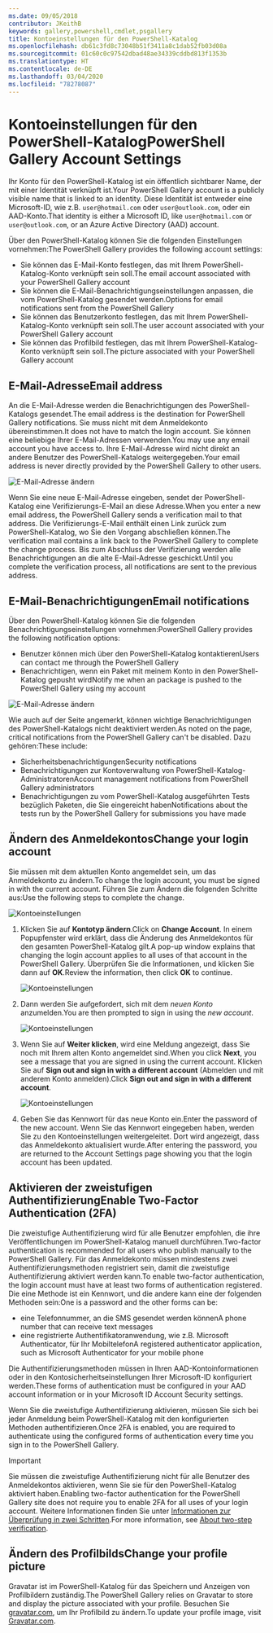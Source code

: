 ```yaml
---
ms.date: 09/05/2018
contributor: JKeithB
keywords: gallery,powershell,cmdlet,psgallery
title: Kontoeinstellungen für den PowerShell-Katalog
ms.openlocfilehash: db61c3fd8c73048b51f3411a8c1dab52fb03d08a
ms.sourcegitcommit: 01c60c0c97542dbad48ae34339cddbd813f1353b
ms.translationtype: HT
ms.contentlocale: de-DE
ms.lasthandoff: 03/04/2020
ms.locfileid: "78278087"
---
```

# <a name="powershell-gallery-account-settings"></a><span data-ttu-id="66978-103">Kontoeinstellungen für den PowerShell-Katalog</span><span class="sxs-lookup"><span data-stu-id="66978-103">PowerShell Gallery Account Settings</span></span>

<span data-ttu-id="66978-104">Ihr Konto für den PowerShell-Katalog ist ein öffentlich sichtbarer Name, der mit einer Identität verknüpft ist.</span><span class="sxs-lookup"><span data-stu-id="66978-104">Your PowerShell Gallery account is a publicly visible name that is linked to an identity.</span></span> <span data-ttu-id="66978-105">Diese Identität ist entweder eine Microsoft-ID, wie z.B. `user@hotmail.com` oder `user@outlook.com`, oder ein AAD-Konto.</span><span class="sxs-lookup"><span data-stu-id="66978-105">That identity is either a Microsoft ID, like `user@hotmail.com` or `user@outlook.com`, or an Azure Active Directory (AAD) account.</span></span>

<span data-ttu-id="66978-106">Über den PowerShell-Katalog können Sie die folgenden Einstellungen vornehmen:</span><span class="sxs-lookup"><span data-stu-id="66978-106">The PowerShell Gallery provides the following account settings:</span></span>

- <span data-ttu-id="66978-107">Sie können das E-Mail-Konto festlegen, das mit Ihrem PowerShell-Katalog-Konto verknüpft sein soll.</span><span class="sxs-lookup"><span data-stu-id="66978-107">The email account associated with your PowerShell Gallery account</span></span>
- <span data-ttu-id="66978-108">Sie können die E-Mail-Benachrichtigungseinstellungen anpassen, die vom PowerShell-Katalog gesendet werden.</span><span class="sxs-lookup"><span data-stu-id="66978-108">Options for email notifications sent from the PowerShell Gallery</span></span>
- <span data-ttu-id="66978-109">Sie können das Benutzerkonto festlegen, das mit Ihrem PowerShell-Katalog-Konto verknüpft sein soll.</span><span class="sxs-lookup"><span data-stu-id="66978-109">The user account associated with your PowerShell Gallery account</span></span>
- <span data-ttu-id="66978-110">Sie können das Profilbild festlegen, das mit Ihrem PowerShell-Katalog-Konto verknüpft sein soll.</span><span class="sxs-lookup"><span data-stu-id="66978-110">The picture associated with your PowerShell Gallery account</span></span>

## <a name="email-address"></a><span data-ttu-id="66978-111">E-Mail-Adresse</span><span class="sxs-lookup"><span data-stu-id="66978-111">Email address</span></span>

<span data-ttu-id="66978-112">An die E-Mail-Adresse werden die Benachrichtigungen des PowerShell-Katalogs gesendet.</span><span class="sxs-lookup"><span data-stu-id="66978-112">The email address is the destination for PowerShell Gallery notifications.</span></span> <span data-ttu-id="66978-113">Sie muss nicht mit dem Anmeldekonto übereinstimmen.</span><span class="sxs-lookup"><span data-stu-id="66978-113">It does not have to match the login account.</span></span> <span data-ttu-id="66978-114">Sie können eine beliebige Ihrer E-Mail-Adressen verwenden.</span><span class="sxs-lookup"><span data-stu-id="66978-114">You may use any email account you have access to.</span></span> <span data-ttu-id="66978-115">Ihre E-Mail-Adresse wird nicht direkt an andere Benutzer des PowerShell-Katalogs weitergegeben.</span><span class="sxs-lookup"><span data-stu-id="66978-115">Your email address is never directly provided by the PowerShell Gallery to other users.</span></span>

![E-Mail-Adresse ändern](media/managing-account/PSGallery_AcccountEmailAddress.png)

<span data-ttu-id="66978-117">Wenn Sie eine neue E-Mail-Adresse eingeben, sendet der PowerShell-Katalog eine Verifizierungs-E-Mail an diese Adresse.</span><span class="sxs-lookup"><span data-stu-id="66978-117">When you enter a new email address, the PowerShell Gallery sends a verification mail to that address.</span></span> <span data-ttu-id="66978-118">Die Verifizierungs-E-Mail enthält einen Link zurück zum PowerShell-Katalog, wo Sie den Vorgang abschließen können.</span><span class="sxs-lookup"><span data-stu-id="66978-118">The verification mail contains a link back to the PowerShell Gallery to complete the change process.</span></span> <span data-ttu-id="66978-119">Bis zum Abschluss der Verifizierung werden alle Benachrichtigungen an die alte E-Mail-Adresse geschickt.</span><span class="sxs-lookup"><span data-stu-id="66978-119">Until you complete the verification process, all notifications are sent to the previous address.</span></span>

## <a name="email-notifications"></a><span data-ttu-id="66978-120">E-Mail-Benachrichtigungen</span><span class="sxs-lookup"><span data-stu-id="66978-120">Email notifications</span></span>

<span data-ttu-id="66978-121">Über den PowerShell-Katalog können Sie die folgenden Benachrichtigungseinstellungen vornehmen:</span><span class="sxs-lookup"><span data-stu-id="66978-121">PowerShell Gallery provides the following notification options:</span></span>

- <span data-ttu-id="66978-122">Benutzer können mich über den PowerShell-Katalog kontaktieren</span><span class="sxs-lookup"><span data-stu-id="66978-122">Users can contact me through the PowerShell Gallery</span></span>
- <span data-ttu-id="66978-123">Benachrichtigen, wenn ein Paket mit meinem Konto in den PowerShell-Katalog gepusht wird</span><span class="sxs-lookup"><span data-stu-id="66978-123">Notify me when an package is pushed to the PowerShell Gallery using my account</span></span>

![E-Mail-Adresse ändern](media/managing-account/PSGallery_AccountEmailOptions.png)

<span data-ttu-id="66978-125">Wie auch auf der Seite angemerkt, können wichtige Benachrichtigungen des PowerShell-Katalogs nicht deaktiviert werden.</span><span class="sxs-lookup"><span data-stu-id="66978-125">As noted on the page, critical notifications from the PowerShell Gallery can't be disabled.</span></span>
<span data-ttu-id="66978-126">Dazu gehören:</span><span class="sxs-lookup"><span data-stu-id="66978-126">These include:</span></span>

- <span data-ttu-id="66978-127">Sicherheitsbenachrichtigungen</span><span class="sxs-lookup"><span data-stu-id="66978-127">Security notifications</span></span>
- <span data-ttu-id="66978-128">Benachrichtigungen zur Kontoverwaltung von PowerShell-Katalog-Administratoren</span><span class="sxs-lookup"><span data-stu-id="66978-128">Account management notifications from PowerShell Gallery administrators</span></span>
- <span data-ttu-id="66978-129">Benachrichtigungen zu vom PowerShell-Katalog ausgeführten Tests bezüglich Paketen, die Sie eingereicht haben</span><span class="sxs-lookup"><span data-stu-id="66978-129">Notifications about the tests run by the PowerShell Gallery for submissions you have made</span></span>

## <a name="change-your-login-account"></a><span data-ttu-id="66978-130">Ändern des Anmeldekontos</span><span class="sxs-lookup"><span data-stu-id="66978-130">Change your login account</span></span>

<span data-ttu-id="66978-131">Sie müssen mit dem aktuellen Konto angemeldet sein, um das Anmeldekonto zu ändern.</span><span class="sxs-lookup"><span data-stu-id="66978-131">To change the login account, you must be signed in with the current account.</span></span> <span data-ttu-id="66978-132">Führen Sie zum Ändern die folgenden Schritte aus:</span><span class="sxs-lookup"><span data-stu-id="66978-132">Use the following steps to complete the change.</span></span>

![Kontoeinstellungen](media/managing-account/PSGallery_LoginAccountSettings.png)

1. <span data-ttu-id="66978-134">Klicken Sie auf **Kontotyp ändern**.</span><span class="sxs-lookup"><span data-stu-id="66978-134">Click on **Change Account**.</span></span> <span data-ttu-id="66978-135">In einem Popupfenster wird erklärt, dass die Änderung des Anmeldekontos für den gesamten PowerShell-Katalog gilt.</span><span class="sxs-lookup"><span data-stu-id="66978-135">A pop-up window explains that changing the login account applies to all uses of that account in the PowerShell Gallery.</span></span> <span data-ttu-id="66978-136">Überprüfen Sie die Informationen, und klicken Sie dann auf **OK**.</span><span class="sxs-lookup"><span data-stu-id="66978-136">Review the information, then click **OK** to continue.</span></span>

   ![Kontoeinstellungen](media/managing-account/PSGallery_LoginAccountChange-1.png)

2. <span data-ttu-id="66978-138">Dann werden Sie aufgefordert, sich mit dem _neuen Konto_ anzumelden.</span><span class="sxs-lookup"><span data-stu-id="66978-138">You are then prompted to sign in using the _new account_.</span></span>

   ![Kontoeinstellungen](media/managing-account/PSGallery_LoginAccountChange-2.png)

3. <span data-ttu-id="66978-140">Wenn Sie auf **Weiter klicken**, wird eine Meldung angezeigt, dass Sie noch mit Ihrem alten Konto angemeldet sind.</span><span class="sxs-lookup"><span data-stu-id="66978-140">When you click **Next**, you see a message that you are signed in using the current account.</span></span>
   <span data-ttu-id="66978-141">Klicken Sie auf **Sign out and sign in with a different account** (Abmelden und mit anderem Konto anmelden).</span><span class="sxs-lookup"><span data-stu-id="66978-141">Click **Sign out and sign in with a different account**.</span></span>

   ![Kontoeinstellungen](media/managing-account/PSGallery_LoginAccountChange-3.png)

4. <span data-ttu-id="66978-143">Geben Sie das Kennwort für das neue Konto ein.</span><span class="sxs-lookup"><span data-stu-id="66978-143">Enter the password of the new account.</span></span> <span data-ttu-id="66978-144">Wenn Sie das Kennwort eingegeben haben, werden Sie zu den Kontoeinstellungen weitergeleitet. Dort wird angezeigt, dass das Anmeldekonto aktualisiert wurde.</span><span class="sxs-lookup"><span data-stu-id="66978-144">After entering the password, you are returned to the Account Settings page showing you that the login account has been updated.</span></span>


## <a name="enable-two-factor-authentication-2fa"></a><span data-ttu-id="66978-145">Aktivieren der zweistufigen Authentifizierung</span><span class="sxs-lookup"><span data-stu-id="66978-145">Enable Two-Factor Authentication (2FA)</span></span>

<span data-ttu-id="66978-146">Die zweistufige Authentifizierung wird für alle Benutzer empfohlen, die ihre Veröffentlichungen im PowerShell-Katalog manuell durchführen.</span><span class="sxs-lookup"><span data-stu-id="66978-146">Two-factor authentication is recommended for all users who publish manually to the PowerShell Gallery.</span></span> <span data-ttu-id="66978-147">Für das Anmeldekonto müssen mindestens zwei Authentifizierungsmethoden registriert sein, damit die zweistufige Authentifizierung aktiviert werden kann.</span><span class="sxs-lookup"><span data-stu-id="66978-147">To enable two-factor authentication, the login account must have at least two forms of authentication registered.</span></span> <span data-ttu-id="66978-148">Die eine Methode ist ein Kennwort, und die andere kann eine der folgenden Methoden sein:</span><span class="sxs-lookup"><span data-stu-id="66978-148">One is a password and the other forms can be:</span></span>

- <span data-ttu-id="66978-149">eine Telefonnummer, an die SMS gesendet werden können</span><span class="sxs-lookup"><span data-stu-id="66978-149">A phone number that can receive text messages</span></span>
- <span data-ttu-id="66978-150">eine registrierte Authentifikatoranwendung, wie z.B. Microsoft Authenticator, für Ihr Mobiltelefon</span><span class="sxs-lookup"><span data-stu-id="66978-150">A registered authenticator application, such as Microsoft Authenticator for your mobile phone</span></span>

<span data-ttu-id="66978-151">Die Authentifizierungsmethoden müssen in Ihren AAD-Kontoinformationen oder in den Kontosicherheitseinstellungen Ihrer Microsoft-ID konfiguriert werden.</span><span class="sxs-lookup"><span data-stu-id="66978-151">These forms of authentication must be configured in your AAD account information or in your Microsoft ID Account Security settings.</span></span>

<span data-ttu-id="66978-152">Wenn Sie die zweistufige Authentifizierung aktivieren, müssen Sie sich bei jeder Anmeldung beim PowerShell-Katalog mit den konfigurierten Methoden authentifizieren.</span><span class="sxs-lookup"><span data-stu-id="66978-152">Once 2FA is enabled, you are required to authenticate using the configured forms of authentication every time you sign in to the PowerShell Gallery.</span></span>

> [!IMPORTANT]
> <span data-ttu-id="66978-153">Sie müssen die zweistufige Authentifizierung nicht für alle Benutzer des Anmeldekontos aktivieren, wenn Sie sie für den PowerShell-Katalog aktiviert haben.</span><span class="sxs-lookup"><span data-stu-id="66978-153">Enabling two-factor authentication for the PowerShell Gallery site does not require you to enable 2FA for all uses of your login account.</span></span> <span data-ttu-id="66978-154">Weitere Informationen finden Sie unter [Informationen zur Überprüfung in zwei Schritten](https://support.microsoft.com/help/12408/microsoft-account-about-two-step-verification).</span><span class="sxs-lookup"><span data-stu-id="66978-154">For more information, see [About two-step verification](https://support.microsoft.com/help/12408/microsoft-account-about-two-step-verification).</span></span>

## <a name="change-your-profile-picture"></a><span data-ttu-id="66978-155">Ändern des Profilbilds</span><span class="sxs-lookup"><span data-stu-id="66978-155">Change your profile picture</span></span>

<span data-ttu-id="66978-156">Gravatar ist im PowerShell-Katalog für das Speichern und Anzeigen von Profilbildern zuständig.</span><span class="sxs-lookup"><span data-stu-id="66978-156">The PowerShell Gallery relies on Gravatar to store and display the picture associated with your profile.</span></span> <span data-ttu-id="66978-157">Besuchen Sie [gravatar.com](http://www.gravatar.com/), um Ihr Profilbild zu ändern.</span><span class="sxs-lookup"><span data-stu-id="66978-157">To update your profile image, visit [Gravatar.com](http://www.gravatar.com/).</span></span>
